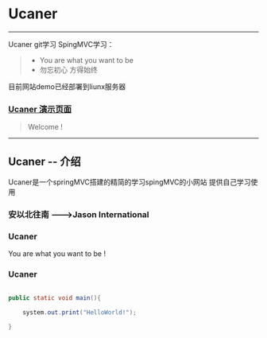 # Ucaner

------

Ucaner git学习  SpingMVC学习：

> * You are what you want to be 
> * 勿忘初心 方得始终


目前网站demo已经部署到liunx服务器

### [Ucaner 演示页面](http://zabbix.ucaner.cn/index)

> Welcome !

------

## Ucaner  -- 介绍

Ucaner是一个springMVC搭建的精简的学习spingMVC的小网站 提供自己学习使用

###  安以北往南   --->Jason International

### Ucaner

You are what you want to be !

### Ucaner

```java

public static void main(){
	
	system.out.print("HelloWorld!");

}


```